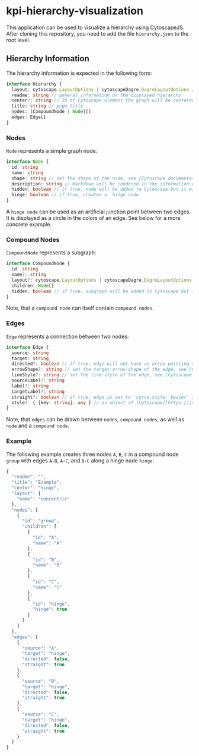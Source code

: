 # kpi-hierarchy-visualization

This application can be used to visualize a hierarchy using CytoscapeJS.  
After cloning this repository, you need to add the file `hierarchy.json` to the root level.

## Hierarchy Information

The hierarchy information is expected in the following form:

```ts
interface Hierarchy {
  layout: cytoscape.LayoutOptions | cytoscapeDagre.DagreLayoutOptions // will be applied to all nodes and compound nodes
  readme: string // general information on the displayed hierarchy
  center?: string // ID of Cytoscape element the graph will be centered on
  title: string // page title
  nodes: (CompoundNode | Node)[]
  edges: Edge[]
}
```

### Nodes

`Node` represents a simple graph node:

```ts
interface Node {
  id: string
  name: string
  shape: string // set the shape of the node, see [Cytoscape documentation](https://js.cytoscape.org/#style/node-body)
  description: string // Markdown will be rendered in the information card
  hidden: boolean // if true, node will be added to Cytoscape but it will be set to 'visibility: hidden'
  hinge: boolean // if true, creates a 'hinge node'
}
```

A `hinge node` can be used as an artificial junction point between two edges. It is displayed as a circle in the colors of an edge. See below for a more concrete example.

### Compound Nodes

`CompoundNode` represents a subgraph:

```ts
interface CompoundNode {
  id: string
  name?: string
  layout?: cytoscape.LayoutOptions | cytoscapeDagre.DagreLayoutOptions // will be applied only to the compound node's children
  children: Node[]
  hidden: boolean // if true, subgraph will be added to Cytoscape but it will be set to 'visibility: hidden'
}
```

Note, that a `compound node` can itself contain `compound nodes`.

### Edges

`Edge` represents a connection between two nodes:

```ts
interface Edge {
  source: string
  target: string
  directed?: boolean // if true, edge will not have an arrow pointing at the target
  arrowShape?: string // set the target-arrow-shape of the edge, see [Cytoscape documentation](https://js.cytoscape.org/#style/edge-arrow)
  lineStyle?: string // set the line-style of the edge, see [Cytoscape documentation](https://js.cytoscape.org/#style/edge-line)
  sourceLabel?: string
  label?: string
  targetLabel?: string
  straight?: boolean // if true, edge is set to 'curve-style: bezier' instead of 'curve-style: taxi'
  style?: { [key: string]: any } // an object of [Cytoscape](https://js.cytoscape.org/#style) edge styles, **Use only if necessary**
}
```

Note, that `edges` can be drawn between `nodes`, `compound nodes`, as well as `node` and a `compound node`.

### Example

The following example creates three nodes `A`, `B`, `C` in a compound node `group` with edges `A-B`, `A-C`, and `B-C` along a hinge node `hinge`:

```ts
{
  "readme": "",
  "title": "Example",
  "center": "hinge",
  "layout": {
    "name": "concentric"
  },
  "nodes": [
    {
      "id": "group",
      "children": [
        {
          "id": "A",
          "name": "A"
        },
        {
          "id": "B",
          "name": "B"
        },
        {
          "id": "C",
          "name": "C"
        },
        {
          "id": "hinge",
          "hinge": true
        }
      ]
    }
  ],
  "edges": [
    {
      "source": "A",
      "target": "hinge",
      "directed": false,
      "straight": true
    },
    {
      "source": "B",
      "target": "hinge",
      "directed": false,
      "straight": true
    },
    {
      "source": "C",
      "target": "hinge",
      "directed": false,
      "straight": true
    }
  ]
}
```
